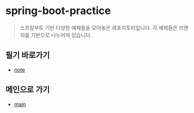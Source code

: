 # spring-boot-practice
> 스프링부트 기반 다양한 예제들을 모아놓은 레포지토리입니다. 
> 각 예제들은 브랜치를 기반으로 나누어져 있습니다.

## 필기 바로가기
- [note](https://github.com/mmtos/spring-boot-practice/tree/${branchname}/src/main/resources/note/${branchname})

## 메인으로 가기
- [main](https://github.com/mmtos/spring-boot-practice)
